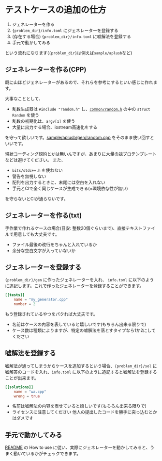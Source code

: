 # テストケースの追加の仕方

1. ジェネレーターを作る
1. `{problem_dir}/info.toml` にジェネレーターを登録する
1. (存在する場合) `{problem_dir}/info.toml` に嘘解法を登録する
1. 手元で動かしてみる

という流れになります(`{problem_dir}`は例えば`sample/aplusb`など)

## ジェネレーターを作る(CPP)

既に山ほどジェネレーターがあるので、それらを参考にするといい感じに作れます。

大事なこととして、

- 乱数生成器は `#include "random.h"` し、[`common/random.h`](https://github.com/yosupo06/library-checker-problems/blob/master/common/random.h) の中の `struct Random` を使う
- 乱数の初期化は、`argv[1]` を使う
- 大量に出力する場合、iostream高速化をする

を守って欲しいです。[sample/aplusb/gen/random.cpp](../sample/aplusb/gen/random.cpp) をそのまま使い回すといいです。

現状コーディング規約とかは無いんですが、あまりに大量の競プロテンプレートなどは避けてください。
また、

- `bits/stdc++.h` を使わない
- 警告を無視しない
- 配列を出力するときに、末尾には空白を入れない
- 手元とCIで全く同じケースが生成できる(=環境依存性が無い)

を守らないとCIが通らないです。

## ジェネレーターを作る(txt)

手作業で作れるケースの場合(目安: 整数20個ぐらいまで)、直接テキストファイルで用意しても大丈夫です。

- ファイル最後の改行をちゃんと入れているか
- 余分な空白文字が入っていないか

## ジェネレーターを登録する

`{problem_dir}/gen` に作ったジェネレーターを入れ、
`info.toml` に以下のように追記します。これで作ったジェネレーターを登録することができます。

```toml
[[tests]]
    name = "my_generator.cpp"
    number = 2
```

もう登録されているやつをパクれば大丈夫です。

- 名前はケースの内容を表していると嬉しいです(もちろん出来る限りで)
- ケース数は種類によりますが、特定の嘘解法を落とすタイプなら1か2にしてください

## 嘘解法を登録する

嘘解法が通ってしまうからケースを追加するという場合、`{problem_dir}/sol` に嘘解答のコードを入れ、`info.toml` に以下のように追記すると嘘解法を登録することが出来ます。

```toml
[[solutions]]
    name = "wa.cpp"
    wrong = true
```

- 名前は嘘解法の内容を表せていると嬉しいです(もちろん出来る限りで)
- ライセンスに注意してください 他人の提出したコードを勝手に突っ込むとかはダメです

## 手元で動かしてみる

[README](../README.md) の How to use に従い、実際にジェネレーターを動かしてみると、うまく動いているかがチェックできます。
